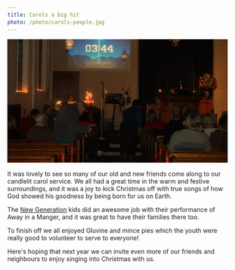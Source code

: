 ```yaml
---
title: Carols a big hit
photo: /photo/carols-people.jpg
---
```


<img alt="People at the halloween witness" src="/photo/carols-people.jpg" class="w-100 fr-l w-40-l">

It was lovely to see so many of our old and new friends come along to our candlelit carol service. We all had a great time in the warm and festive surroundings, and it was a joy to kick Christmas off with true songs of how God showed his goodness by being born for us on Earth.

The [New Generation][newgen] kids did an awesome job with their performance of Away in a Manger, and it was great to have their families there too.

To finish off we all enjoyed Gluvine and mince pies which the youth were really good to volunteer to serve to everyone!

Here's hoping that next year we can invite even more of our friends and neighbours to enjoy singing into Christmas with us.

[newgen]: ./activities/kidsclub